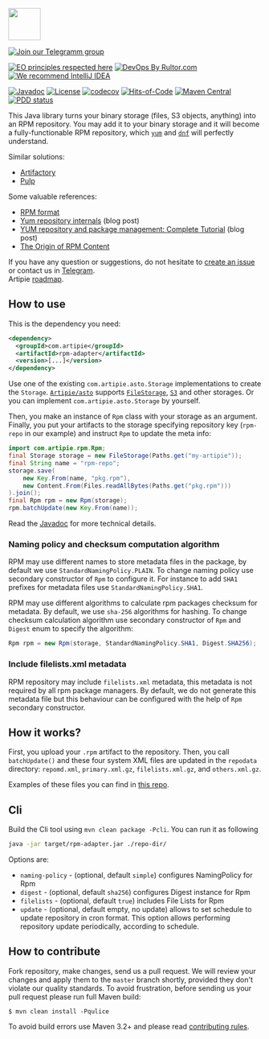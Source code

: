 <a href="http://artipie.com"><img src="https://www.artipie.com/logo.svg" width="64px" height="64px"/></a>

[![Join our Telegramm group](https://img.shields.io/badge/Join%20us-Telegram-blue?&logo=telegram&?link=http://right&link=http://t.me/artipie)](http://t.me/artipie)

[![EO principles respected here](https://www.elegantobjects.org/badge.svg)](https://www.elegantobjects.org)
[![DevOps By Rultor.com](http://www.rultor.com/b/artipie/rpm-adapter)](http://www.rultor.com/p/artipie/rpm-adapter)
[![We recommend IntelliJ IDEA](https://www.elegantobjects.org/intellij-idea.svg)](https://www.jetbrains.com/idea/)

[![Javadoc](http://www.javadoc.io/badge/com.artipie/rpm-adapter.svg)](http://www.javadoc.io/doc/com.artipie/rpm-adapter)
[![License](https://img.shields.io/badge/license-MIT-green.svg)](https://github.com/artipie/artipie/LICENSE.txt)
[![codecov](https://codecov.io/gh/artipie/artipie/branch/master/graph/badge.svg)](https://codecov.io/gh/artipie/rpm-adapter)
[![Hits-of-Code](https://hitsofcode.com/github/artipie/rpm-adapter)](https://hitsofcode.com/view/github/artipie/rpm-adapter)
[![Maven Central](https://img.shields.io/maven-central/v/com.artipie/rpm-adapter.svg)](https://maven-badges.herokuapp.com/maven-central/com.artipie/rpm-adapter)
[![PDD status](http://www.0pdd.com/svg?name=artipie/rpm-adapter)](http://www.0pdd.com/p?name=artipie/rpm-adapter)

This Java library turns your binary storage
(files, S3 objects, anything) into an RPM repository.
You may add it to your binary storage and it will become
a fully-functionable RPM repository, which
[`yum`](https://en.wikipedia.org/wiki/Yum_%28software%29) and
[`dnf`](https://en.wikipedia.org/wiki/DNF_%28software%29)
will perfectly understand.

Similar solutions:

  * [Artifactory](https://www.jfrog.com/confluence/display/RTF/RPM+Repositories)
  * [Pulp](https://pulp-rpm.readthedocs.io/en/latest/)

Some valuable references:

  * [RPM format](https://rpm-packaging-guide.github.io/)
  * [Yum repository internals](https://blog.packagecloud.io/eng/2015/07/20/yum-repository-internals/) (blog post)
  * [YUM repository and package management: Complete Tutorial](https://www.slashroot.in/yum-repository-and-package-management-complete-tutorial) (blog post)
  * [The Origin of RPM Content](https://docs.pulpproject.org/en/2.9/plugins/pulp_rpm/tech-reference/rpm.html)

If you have any question or suggestions, do not hesitate to [create an issue](https://github.com/artipie/artipie/issues/new) 
or contact us in [Telegram](https://t.me/artipie).  
Artipie [roadmap](https://github.com/orgs/artipie/projects/3).

## How to use

This is the dependency you need:

```xml
<dependency>
  <groupId>com.artipie</groupId>
  <artifactId>rpm-adapter</artifactId>
  <version>[...]</version>
</dependency>
```
 
Use one of the existing `com.artipie.asto.Storage` implementations to create the `Storage`. 
[`Artipie/asto`](https://github.com/artipie/asto) supports
[`FileStorage`](https://github.com/artipie/asto/blob/master/src/main/java/com/artipie/asto/fs/FileStorage.java), 
[`S3`](https://github.com/artipie/asto/blob/master/src/main/java/com/artipie/asto/s3/S3Storage.java) 
and other storages. Or you can implement `com.artipie.asto.Storage` by yourself.

Then, you make an instance of `Rpm` class with your storage
as an argument. Finally, you put your artifacts to the storage specifying repository key 
(`rpm-repo` in our example) and instruct `Rpm` to update the meta info:

```java
import com.artipie.rpm.Rpm;
final Storage storage = new FileStorage(Paths.get("my-artipie"));
final String name = "rpm-repo";
storage.save(
    new Key.From(name, "pkg.rpm"), 
    new Content.From(Files.readAllBytes(Paths.get("pkg.rpm")))
).join();
final Rpm rpm = new Rpm(storage);
rpm.batchUpdate(new Key.From(name));
```

Read the [Javadoc](https://www.javadoc.io/doc/com.artipie/artipie/latest/index.html)
for more technical details.

### Naming policy and checksum computation algorithm

RPM may use different names to store metadata files in the package,
by default we use `StandardNamingPolicy.PLAIN`. To change naming policy use
secondary constructor of `Rpm` to configure it. For instance to add `SHA1` prefixes for metadata 
files use `StandardNamingPolicy.SHA1`. 

RPM may use different algorithms to calculate rpm packages checksum for metadata. By default, we use 
`sha-256` algorithms for hashing. To change checksum calculation algorithm use secondary 
constructor of `Rpm` and `Digest` enum to specify the algorithm:

```java
Rpm rpm = new Rpm(storage, StandardNamingPolicy.SHA1, Digest.SHA256);
```

### Include filelists.xml metadata

RPM repository may include `filelists.xml` metadata, this metadata is not required by all rpm package
managers. By default, we do not generate this metadata file but this behaviour can be configured 
with the help of `Rpm` secondary constructor.

## How it works?

First, you upload your `.rpm` artifact to the repository. Then,
you call `batchUpdate()` and these four system XML files are updated
in the `repodata` directory:
`repomd.xml`, `primary.xml.gz`, `filelists.xml.gz`, and `others.xml.gz`.

Examples of these files you can find in
[this repo](https://download.docker.com/linux/centos/7/source/stable/repodata/).

## Cli

Build the Cli tool using `mvn clean package -Pcli`.
You can run it as following
```bash
java -jar target/rpm-adapter.jar ./repo-dir/
```

Options are:
- `naming-policy` - (optional, default `simple`) configures NamingPolicy for Rpm
- `digest` - (optional, default `sha256`) configures Digest instance for Rpm
- `filelists` - (optional, default `true`) includes File Lists for Rpm
- `update` - (optional, default empty, no update) allows to set schedule to update repository in 
cron format. This option allows performing repository update periodically, according to schedule.

## How to contribute

Fork repository, make changes, send us a pull request. We will review
your changes and apply them to the `master` branch shortly, provided
they don't violate our quality standards. To avoid frustration, before
sending us your pull request please run full Maven build:

```
$ mvn clean install -Pqulice
```

To avoid build errors use Maven 3.2+ and please read [contributing rules](https://github.com/artipie/artipie/blob/master/CONTRIBUTING.md). 
